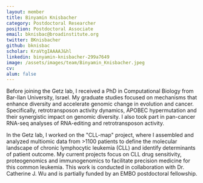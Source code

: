 ```yaml
---
layout: member
title: Binyamin Knisbacher
category: Postdoctoral Researcher
position: Postdoctoral Associate
email: bknisbac@broadinstitute.org
twitter: BKnisbacher
github: bknisbac
scholar: KraVtgIAAAAJ&hl
linkedin: binyamin-knisbacher-299a7649
image: /assets/images/team/Binyamin_Knisbacher.jpeg
cv:
alum: false
---
```


Before joining the Getz lab, I received a PhD in Computational Biology from Bar-Ilan University, Israel. My graduate studies focused on mechanisms that enhance diversity and accelerate genomic change in evolution and cancer. Specifically, retrotransposon activity dynamics, APOBEC hypermutation and their synergistic impact on genomic diversity. I also took part in pan-cancer RNA-seq analyses of RNA-editing and retrotransposon activity.

In the Getz lab, I worked on the "CLL-map" project, where I assembled and analyzed multiomic data from >1100 patients to define the molecular landscape of chronic lymphocytic leukemia (CLL) and identify determinants of patient outcome. My current projects focus on CLL drug sensitivity, proteogenomics and immunogenomics to facilitate precision medicine for this common leukemia. This work is conducted in collaboration with Dr. Catherine J. Wu and is partially funded by an EMBO postdoctoral fellowship.
